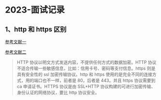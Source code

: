 # 2023-面试记录

## 1、http 和 https 区别

[参考文献一](https://blog.csdn.net/qq_38289815/article/details/80969419)

[参考文献二](https://www.tangshuang.net/3157.html#)

> HTTP 协议以明文方式发送内容，不提供任何方式的数据加密。HTTP 协议不适合传输一些敏感信息，比如：信用卡号、密码等支付信息。https 则是具有安全性的 ssl 加密传输协议。http 和 https 使用的是完全不同的连接方式，用的端口也不一样，前者是 80，后者是 443。并且 https 协议需要到 ca 申请证书。HTTPS 协议是由 SSL+HTTP 协议构建的可进行加密传输、身份认证的网络协议，要比 http 协议安全。
